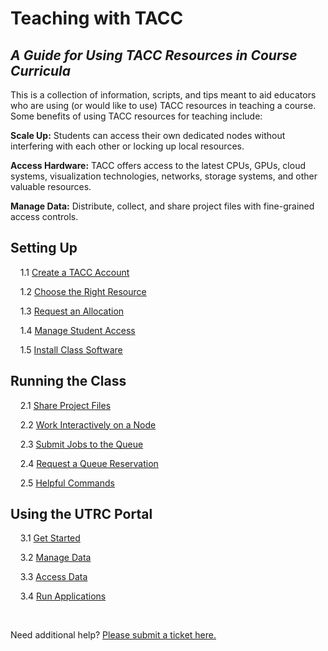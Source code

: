 # Teaching with TACC
*A Guide for Using TACC Resources in Course Curricula*
---
This is a collection of information, scripts, and tips meant to aid educators
who are using (or would like to use) TACC resources in teaching a course. Some
benefits of using TACC resources for teaching include:

**Scale Up:** Students can access their own dedicated nodes without interfering with each other or locking up local resources.

**Access Hardware:** TACC offers access to the latest CPUs, GPUs, cloud systems, visualization technologies, networks, storage systems, and other valuable resources.

**Manage Data:** Distribute, collect, and share project files with fine-grained access controls.

## Setting Up

&nbsp;&nbsp;&nbsp;&nbsp;1.1 [Create a TACC Account](01.create_account.md)

&nbsp;&nbsp;&nbsp;&nbsp;1.2 [Choose the Right Resource](01.choose_resource.md)

&nbsp;&nbsp;&nbsp;&nbsp;1.3 [Request an Allocation](01.request_allocation.md)

&nbsp;&nbsp;&nbsp;&nbsp;1.4 [Manage Student Access](01.manage_access.md)

&nbsp;&nbsp;&nbsp;&nbsp;1.5 [Install Class Software](01.install_software.md)

## Running the Class

&nbsp;&nbsp;&nbsp;&nbsp;2.1 [Share Project Files](02.sharing_files.md)

&nbsp;&nbsp;&nbsp;&nbsp;2.2 [Work Interactively on a Node](02.work_interactively.md)

&nbsp;&nbsp;&nbsp;&nbsp;2.3 [Submit Jobs to the Queue](02.running_jobs.md)

&nbsp;&nbsp;&nbsp;&nbsp;2.4 [Request a Queue Reservation](02.reservation_requests.md)

&nbsp;&nbsp;&nbsp;&nbsp;2.5 [Helpful Commands](02.helpful_commands.md)

## Using the UTRC Portal

&nbsp;&nbsp;&nbsp;&nbsp;3.1 [Get Started](03.getting_started.md)

&nbsp;&nbsp;&nbsp;&nbsp;3.2 [Manage Data](03.managing_data.md)

&nbsp;&nbsp;&nbsp;&nbsp;3.3 [Access Data](03.accessing_data.md)

&nbsp;&nbsp;&nbsp;&nbsp;3.4 [Run Applications](03.run_applications.md)


<br>

Need additional help? [Please submit a ticket here.](https://portal.tacc.utexas.edu/tacc-consulting/-/consult/tickets/create)
